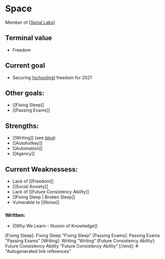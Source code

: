 # Space



Member of [[Spiral Labs]]


## Terminal value
-  Freedom

## Current goal
-  Securing [[schooling]] freedom for 2021


## Other goals: 
- [[Fixing Sleep]]
- [[Passing Exams]]


## Strengths:

- [[Writing]] (see [blog](https://gingerjumble.wordpress.com))
- [[Autohotkey]]
- [[Automation]]
- [[Agency]]



## Current Weaknessess:

- Lack of [[Freedom]] 
- [[Social Anxiety]] 
- Lack of [[Future Consistency Ability]] 
- [[Fixing Sleep | Broken Sleep]] 
- Vulnerable to [[Noise]]





### Written:
- [[Why We Learn - Illusion of Knowledge]]


[//begin]: # "Autogenerated link references for markdown compatibility"
[Spiral Labs]: Spiral-Labs "Spiral Labs"
[schooling]: Schooling "Schooling"
[Fixing Sleep]: Fixing Sleep "Fixing Sleep"
[Passing Exams]: Passing Exams "Passing Exams"
[Writing]: Writing "Writing"
[Future Consistency Ability]: Future Consistency Ability "Future Consistency Ability"
[//end]: # "Autogenerated link references"